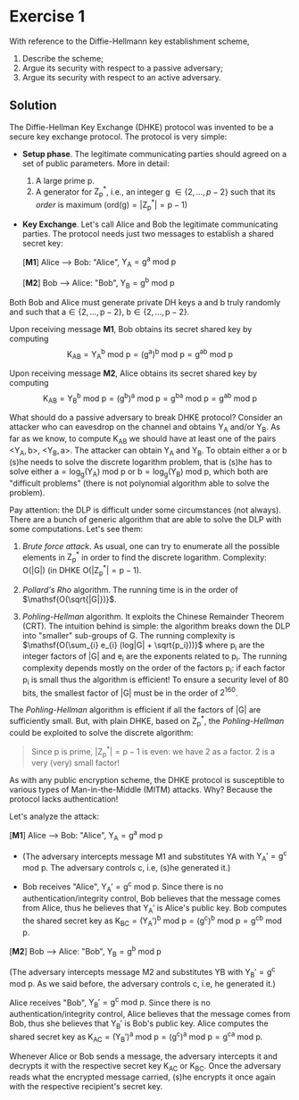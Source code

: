 # Exercise 1

With reference to the Diffie-Hellmann key establishment scheme,
1. Describe the scheme;
2. Argue its security with respect to a passive adversary;
3. Argue its security with respect to an active adversary.

## Solution

The Diffie-Hellman Key Exchange (DHKE) protocol was invented to be a secure key exchange protocol. The protocol is very simple:

- **Setup phase**. The legitimate communicating parties should agreed on a set of public parameters. More in detail:
    
    1. A large prime $\mathsf{p}$.
    2. A generator for $\mathsf{Z_{p}^{*}}$, i.e., an integer $\mathsf{g} \text{ } \in \{2, ..., p-2\}$ such that its *order* is maximum ($\mathsf{ord(g) = |Z_{p}^{*}| = p-1}$) 

- **Key Exchange**. Let's call Alice and Bob the legitimate communicating parties. The protocol needs just two messages to establish a shared secret key:
    
    [**M1**] Alice --> Bob: "Alice", $\mathsf{Y_{A} = g^a \text{ } mod \text{ } p}$
    
    [**M2**] Bob --> Alice: "Bob", $\mathsf{Y_{B} = g^b \text{ } mod \text{ } p}$

Both Bob and Alice must generate private DH keys $\mathsf{a}$ and $\mathsf{b}$ truly randomly and such that $\mathsf{a \in \{2, ..., p-2\}}$, $\mathsf{b \in \{2, ..., p-2\}}$.

Upon receiving message **M1**, Bob obtains its secret shared key by computing
$$\mathsf{K_{AB} = Y_{A}^b \text{ } mod \text{ } p = (g^a)^b \text{ } mod \text{ } p = g^{ab} \text{ } mod \text{ } p}$$

Upon receiving message **M2**, Alice obtains its secret shared key by computing $$\mathsf{K_{AB} = Y_{B}^b \text{ } mod \text{ } p = (g^b)^a \text{ } mod \text{ } p = g^{ba} \text{ } mod \text{ } p = g^{ab} \text{ } mod \text{ } p}$$

What should do a passive adversary to break DHKE protocol? Consider an attacker who can eavesdrop on the channel and obtains $\mathsf{Y_{A}}$ and/or $\mathsf{Y_{B}}$. As far as we know, to compute $\mathsf{K_{AB}}$ we should have at least one of the pairs <$\mathsf{Y_{A}, b}$>, <$\mathsf{Y_{B}, a}$>. The attacker can obtain $\mathsf{Y_{A}}$ and $\mathsf{Y_{B}}$. To obtain either $\mathsf{a}$ or $\mathsf{b}$ (s)he needs to solve the discrete logarithm problem, that is (s)he has to solve either $\mathsf{a = log_{g}(Y_{A}) \text{ } mod \text{ } p}$ or $\mathsf{b = log_{g}(Y_{B}) \text{ } mod \text{ } p}$, which both are "difficult problems" (there is not polynomial algorithm able to solve the problem).

Pay attention: the DLP is difficult under some circumstances (not always). There are a bunch of generic algorithm that are able to solve the DLP with some computations. Let's see them:

1. *Brute force attack*. As usual, one can try to enumerate all the possible elements in $\mathsf{Z_{p}^{*}}$ in order to find the discrete logarithm. Complexity: $\mathsf{O(|G|)}$ (in DHKE $\mathsf{O(|Z_{p}^{*}| = p-1}$).

2. *Pollard's Rho* algorithm. The running time is in the order of $\mathsf{O(\sqrt{|G|})}$.

3. *Pohling-Hellman* algorithm. It exploits the Chinese Remainder Theorem (CRT). The intuition behind is simple: the algorithm breaks down the DLP into "smaller" sub-groups of G. The running complexity is $\mathsf{O(\sum_{i} e_{i} (log|G| + \sqrt{p_i}))}$ where $\mathsf{p_{i}}$ are the integer factors of |G| and $\mathsf{e_{i}}$ are the exponents related to $\mathsf{p_{i}}$. The running complexity depends mostly on the order of the factors $\mathsf{p_{i}}$: if each factor $\mathsf{p_{i}}$ is small thus the algorithm is efficient! To ensure a security level of 80 bits, the smallest factor of |G| must be in the order of $\mathsf{2^{160}}$.

The *Pohling-Hellman* algorithm is efficient if all the factors of $\mathsf{|G|}$ are sufficiently small. But, with plain DHKE, based on $\mathsf{Z_{p}^{*}}$, the *Pohling-Hellman* could be exploited to solve the discrete algorithm:

> Since $\mathsf{p}$ is prime, $\mathsf{|Z_{p}^{*}| = p-1}$ is even: we have $\mathsf{2}$ as a factor. $\mathsf{2}$ is a very (very) small factor!

As with any public encryption scheme, the DHKE protocol is susceptible to various types of Man-in-the-Middle (MITM) attacks. Why? Because the protocol lacks authentication!

Let's analyze the attack:

[**M1**] Alice --> Bob: "Alice", $\mathsf{Y_{A} = g^a \text{ } mod \text{ } p}$
	
- (The adversary intercepts message M1 and substitutes YA with $\mathsf{Y_{A}' = g^c \text{ } mod \text{ } p}$. The adversary controls c, i.e, (s)he generated it.)
	 
- Bob receives "Alice", $\mathsf{Y_{A}' = g^c \text{ } mod \text{ } p}$. Since there is no authentication/integrity control, Bob believes that the message comes from Alice, thus he believes that $\mathsf{Y_{A}'}$ is Alice's public 	key. Bob computes the shared secret key as $\mathsf{K_{BC} = (Y_{A}')^b \text{ } mod \text{ } p = (g^c)^b \text{ } mod \text{ } p = g^{cb} \text{ } mod \text{ } p}$.
	
[**M2**] Bob --> Alice: "Bob", $\mathsf{Y_{B} = g^b \text{ } mod \text{ } p}$
	
(The adversary intercepts message M2 and substitutes YB with $\mathsf{Y_{B}' = g^c \text{ } mod \text{ } p}$. As we said before, the adversary controls c, i.e, he generated it.)
	 
Alice receives "Bob", $\mathsf{Y_{B}' = g^c \text{ } mod \text{ } p}$. Since there is no authentication/integrity control, Alice believes that the message comes from Bob, thus she believes that $\mathsf{Y_{B}'}$ is Bob's public key. Alice computes the shared secret key as $\mathsf{K_{AC} = (Y_{B}')^a \text{ } mod \text{ } p = (g^c)^a \text{ } mod \text{ } p = g^{ca} \text{ } mod \text{ } p}$.
						
Whenever Alice or Bob sends a message, the adversary intercepts it and decrypts it with the respective secret key $\mathsf{K_{AC}}$ or $\mathsf{K_{BC}}$. Once the adversary reads what the encrypted message carried, (s)he encrypts it once again with the respective recipient's secret key.